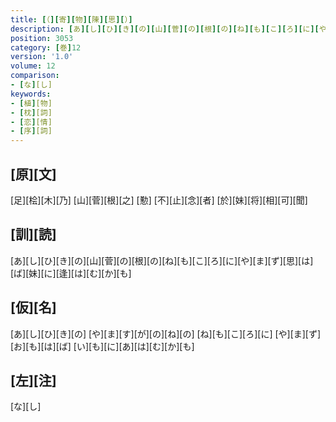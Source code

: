 ```yaml
---
title: [（][寄][物][陳][思][）]
description: [あ][し][ひ][き][の][山][菅][の][根][の][ね][も][こ][ろ][に][や][ま][ず][思][は][ば][妹][に][逢][は][む][か][も]
position: 3053
category: [巻]12
version: '1.0'
volume: 12
comparison:
- [な][し]
keywords:
- [植][物]
- [枕][詞]
- [恋][情]
- [序][詞]
---
```


## [原][文]

[足][桧][木][乃] [山][菅][根][之] [懃] [不][止][念][者] [於][妹][将][相][可][聞]

## [訓][読]

[あ][し][ひ][き][の][山][菅][の][根][の][ね][も][こ][ろ][に][や][ま][ず][思][は][ば][妹][に][逢][は][む][か][も]

## [仮][名]

[あ][し][ひ][き][の] [や][ま][す][が][の][ね][の] [ね][も][こ][ろ][に] [や][ま][ず][お][も][は][ば] [い][も][に][あ][は][む][か][も]

## [左][注]

[な][し]
